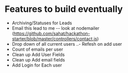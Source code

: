 # Features to build eventually

- Archiving/Statuses for Leads
- Email this lead to me -- look at nodemailer (https://github.com/sahat/hackathon-starter/blob/master/controllers/contact.js)
- Drop down of all current users
..- Refesh on add user
- Count of emails per user
- Clean up Add User Fields
- Clean up Add email fields
- Add Login for Each user